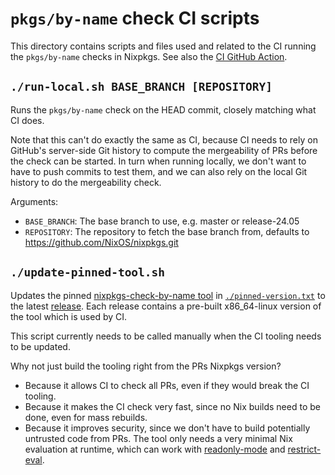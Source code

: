 # `pkgs/by-name` check CI scripts

This directory contains scripts and files used and related to the CI running the `pkgs/by-name` checks in Nixpkgs.
See also the [CI GitHub Action](../../../.github/workflows/check-by-name.yml).

## `./run-local.sh BASE_BRANCH [REPOSITORY]`

Runs the `pkgs/by-name` check on the HEAD commit, closely matching what CI does.

Note that this can't do exactly the same as CI,
because CI needs to rely on GitHub's server-side Git history to compute the mergeability of PRs before the check can be started.
In turn when running locally, we don't want to have to push commits to test them,
and we can also rely on the local Git history to do the mergeability check.

Arguments:
- `BASE_BRANCH`: The base branch to use, e.g. master or release-24.05
- `REPOSITORY`: The repository to fetch the base branch from, defaults to https://github.com/NixOS/nixpkgs.git

## `./update-pinned-tool.sh`

Updates the pinned [nixpkgs-check-by-name tool](https://github.com/NixOS/nixpkgs-check-by-name) in [`./pinned-version.txt`](./pinned-version.txt) to the latest [release](https://github.com/NixOS/nixpkgs-check-by-name/releases).
Each release contains a pre-built x86_64-linux version of the tool which is used by CI.

This script currently needs to be called manually when the CI tooling needs to be updated.

Why not just build the tooling right from the PRs Nixpkgs version?
- Because it allows CI to check all PRs, even if they would break the CI tooling.
- Because it makes the CI check very fast, since no Nix builds need to be done, even for mass rebuilds.
- Because it improves security, since we don't have to build potentially untrusted code from PRs.
  The tool only needs a very minimal Nix evaluation at runtime, which can work with [readonly-mode](https://nix.dev/manual/nix/latest/command-ref/opt-common.html#opt-readonly-mode) and [restrict-eval](https://nix.dev/manual/nix/latest/command-ref/conf-file.html#conf-restrict-eval).

